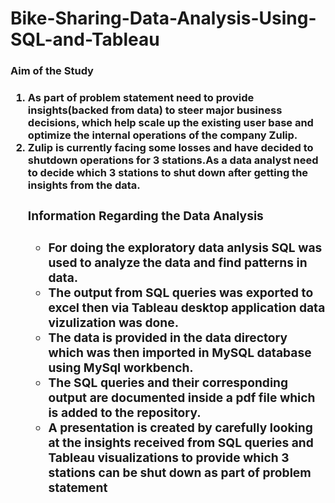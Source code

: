 <h1>Bike-Sharing-Data-Analysis-Using-SQL-and-Tableau</h1>
<b><h3>Aim of the Study<h3></b>
<ol>
  <h4>
<li>As part of problem statement need to provide insights(backed from data) to steer major business decisions,   which help scale up the existing user base and optimize the internal operations of the company Zulip.</li>
<li>Zulip is currently facing some losses and have decided to shutdown operations for 3 stations.As a data analyst need to decide which 3 stations to shut down after getting the insights from the data.
  </h4>
<h3>Information Regarding the Data Analysis<h3>
<ul>
<body>
<li>For doing the exploratory data anlysis SQL was used to analyze the data and find patterns in data.</li>
<li>The output from SQL queries was exported to excel then via Tableau desktop application data vizulization was done.</li>
<li>The data is provided in the data directory which was then imported in MySQL database using MySql workbench.</li>
<li>The SQL queries and their corresponding output are documented inside a pdf file which is added to the repository.</li>
<li>A presentation is created by carefully looking at the insights received from SQL queries and Tableau visualizations to provide which 3 stations can be shut down as part of problem statement</li>
  </body>
